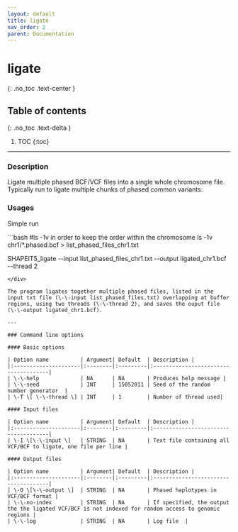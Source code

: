 ```yaml
---
layout: default
title: ligate
nav_order: 2
parent: Documentation
---
```

# ligate
{: .no_toc .text-center }

## Table of contents
{: .no_toc .text-delta }

1. TOC
{:toc}

---

### Description
Ligate multiple phased BCF/VCF files into a single whole chromosome file. Typically run to ligate multiple chunks of phased common variants.

### Usages
Simple run

<div class="code-example" markdown="1">
```bash
#ls -1v in order to keep the order within the chromosome
ls -1v chr1/*.phased.bcf > list_phased_files_chr1.txt

SHAPEIT5_ligate --input list_phased_files_chr1.txt --output ligated_chr1.bcf --thread 2
```
</div>

The program ligates together multiple phased files, listed in the input txt file (\-\-input list_phased_files.txt) overlapping at buffer regions, using two threads (\-\-thread 2), and saves the ouput file (\-\-output ligated_chr1.bcf).

---

### Command line options

#### Basic options

| Option name 	       | Argument| Default  | Description |
|:---------------------|:--------|:---------|:-------------------------------------|
| \-\-help             | NA      | NA       | Produces help message |
| \-\-seed             | INT     | 15052011 | Seed of the random number generator  |
| \-T \[ \-\-thread \] | INT     | 1        | Number of thread used|

#### Input files

| Option name 	       | Argument| Default  | Description |
|:---------------------|:--------|:---------|:-------------------------------------|
| \-I \[\-\-input \]   | STRING  | NA       | Text file containing all VCF/BCF to ligate, one file per line |

#### Output files

| Option name 	       | Argument| Default  | Description |
|:---------------------|:--------|:---------|:-------------------------------------|
| \-O \[\-\-output \]  | STRING  | NA       | Phased haplotypes in VCF/BCF format |
| \-\-no-index         | STRING  | NA       | If specified, the output the the ligated VCF/BCF is not indexed for random access to genomic regions |
| \-\-log              | STRING  | NA       | Log file  |
